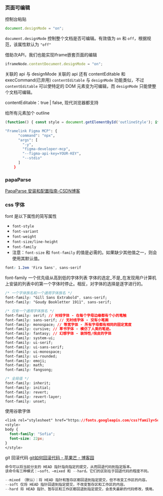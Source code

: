 ### 页面可编辑

控制台粘贴
```js
document.designMode = "on";
```

`document.designMode` 控制整个文档是否可编辑。有效值为 `on` 和 `off`，根据规范，该属性默认为 `"off"`

借助次API，我们也能实现Iframe嵌套页面的编辑

```js
iframeNode.contentDocument.designMode = "on";
```

关联的 api
与 designMode 关联的 api 还有 contentEditable 和 execCommand(已弃用)
`contentEditable` 与 `designMode` 功能类似，不过 `contentEditable` 可以使特定的 DOM 元素变为可编辑，而 `designMode` 只能使整个文档可编辑。

contentEditable：true | false, 现代浏览器都支持

给所有元素加个 outline
```js
(function() { const style = document.getElementById('outlineStyle'); if (style) { style.parentNode.removeChild(style); } else { const style = document.createElement('style'); style.innerText = '* {outline: 1px solid red !important}'; style.id = 'outlineStyle'; document.head.appendChild(style); } })();
```


```bash
"Framelink Figma MCP": {
      "command": "npx",
      "args": [
        "-y",
        "figma-developer-mcp",
        "--figma-api-key=YOUR-KEY",
        "--stdio"
      ]
    }
```


### papaParse
[PapaParse 安装和配置指南-CSDN博客](https://blog.csdn.net/gitblog_07386/article/details/142235092)


### css 字体

font 是以下属性的简写属性
- `font-style`
- `font-variant`
- `font-weight`
- `font-size/line-height`
- `font-family`
- 注意：`font-size` 和 `font-family` 的值是必需的。如果缺少其他值之一，则会使用其默认值。

```css
font: 1.2em 'Fira Sans', sans-serif
```

font-family
一个优先级从高到低的字体列表
字体的选定_不是_在发现用户计算机上安装的列表中的第一个字体时停止。相反，对字体的选择是逐字进行的。
```css
/* 一个字体族名和一个通用字体族名 */
font-family: "Gill Sans Extrabold", sans-serif;
font-family: "Goudy Bookletter 1911", sans-serif;

/* 仅有一个通用字体族名 */
font-family: serif; // 衬线字体 - 在每个字母边缘都有个小的笔触
font-family: sans-serif; // 无衬线字体 - 没有小笔画
font-family: monospace; // 等宽字体 - 所有字母都有相同的固定宽度
font-family: cursive; // 草书字体 - 模仿了人类的笔迹。
font-family: fantasy; // 幻想字体 - 装饰性/俏皮的字体
font-family: system-ui;
font-family: ui-serif;
font-family: ui-sans-serif;
font-family: ui-monospace;
font-family: ui-rounded;
font-family: emoji;
font-family: math;
font-family: fangsong;

/* 全局值 */
font-family: inherit;
font-family: initial;
font-family: revert;
font-family: revert-layer;
font-family: unset;

```



使用谷歌字体
```css
<link rel="stylesheet" href="https://fonts.googleapis.com/css?family=Sofia">
<style>
body {
  font-family: "Sofia";
  font-size: 22px;
}
</style>
```


git 回滚代码
[git如何回滚代码 - 苹果芒 - 博客园](https://www.cnblogs.com/pingguomang/p/18400707)
```js
命令可以将当前分支的 HEAD 指针指向指定的提交，从而回退代码到指定版本。
该命令有三种模式：–soft、–mixed 和 --hard。它们的区别在于回退代码的程度不同。

--mixed （默认）：将 HEAD 指针和暂存区都回退到指定提交，但不改变工作区的内容。
--soft 仅将 HEAD 指针回退到指定提交，不改变暂存区和工作区的内容。
--hard 将 HEAD 指针、暂存区和工作区都回退到指定提交，会丢失最新的代码修改，慎用。
```


 